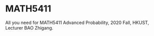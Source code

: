 # MATH5411
All you need for MATH5411 Advanced Probability, 2020 Fall, HKUST, Lecturer BAO Zhigang. 
